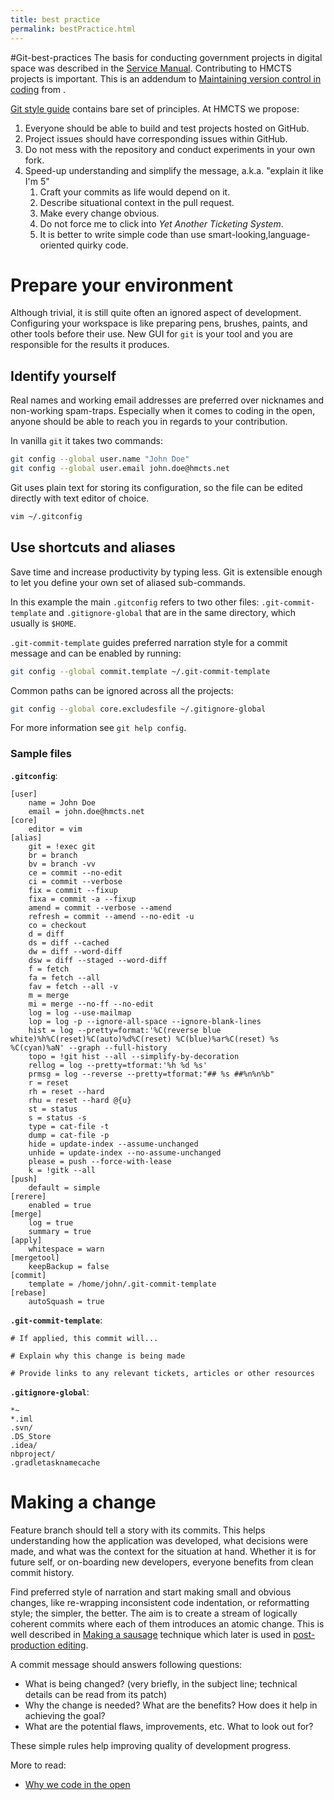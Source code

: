 ```yaml
---
title: best practice
permalink: bestPractice.html
---
```

#Git-best-practices
The basis for conducting government projects in digital space was described in the [Service Manual](https://www.gov.uk/service-manual). Contributing to HMCTS projects is important. This is an addendum to [Maintaining version control in coding](https://www.gov.uk/service-manual/technology/maintaining-version-control-in-coding) from .

[Git style guide](https://github.com/alphagov/styleguides/blob/master/git.md) contains bare set of principles. At HMCTS we propose:

 1. Everyone should be able to build and test projects hosted on GitHub.
 1. Project issues should have corresponding issues within GitHub.
 1. Do not mess with the repository and conduct experiments in your own fork.
 1. Speed-up understanding and simplify the message, a.k.a. "explain it like I'm 5"
    1. Craft your commits as life would depend on it.
    1. Describe situational context in the pull request.
    1. Make every change obvious.
    1. Do not force me to click into _Yet Another Ticketing System_.
    1. It is better to write simple code than use smart-looking,language-oriented quirky code.


# Prepare your environment

Although trivial, it is still quite often an ignored aspect of development. Configuring your workspace is like preparing pens, brushes, paints, and other tools before their use. New GUI for `git` is your tool and you are responsible for the results it produces.


## Identify yourself

Real names and working email addresses are preferred over nicknames and non-working spam-traps.
Especially when it comes to coding in the open, anyone should be able to reach you in regards
to your contribution.

In vanilla `git` it takes two commands:

```bash
git config --global user.name "John Doe"
git config --global user.email john.doe@hmcts.net
```

Git uses plain text for storing its configuration, so the file can be edited directly with text
editor of choice.

```bash
vim ~/.gitconfig
```


## Use shortcuts and aliases

Save time and increase productivity by typing less. Git is extensible enough to let you define your own set of aliased sub-commands.

In this example the main `.gitconfig` refers to two other files: `.git-commit-template` and `.gitignore-global` that are in the same directory, which usually is `$HOME`.

`.git-commit-template` guides preferred narration style for a commit message and can be enabled by running:

```bash
git config --global commit.template ~/.git-commit-template
```

Common paths can be ignored across all the projects:

```bash
git config --global core.excludesfile ~/.gitignore-global
```

For more information see `git help config`.


### Sample files

**`.gitconfig`**:
```text
[user]
	name = John Doe
	email = john.doe@hmcts.net
[core]
	editor = vim
[alias]
	git = !exec git
	br = branch
	bv = branch -vv
	ce = commit --no-edit
	ci = commit --verbose
	fix = commit --fixup
	fixa = commit -a --fixup
	amend = commit --verbose --amend
	refresh = commit --amend --no-edit -u
	co = checkout
	d = diff
	ds = diff --cached
	dw = diff --word-diff
	dsw = diff --staged --word-diff
	f = fetch
	fa = fetch --all
	fav = fetch --all -v
	m = merge
	mi = merge --no-ff --no-edit
	log = log --use-mailmap
	lop = log -p --ignore-all-space --ignore-blank-lines
	hist = log --pretty=format:'%C(reverse blue white)%h%C(reset)%C(auto)%d%C(reset) %C(blue)%ar%C(reset) %s %C(cyan)%aN' --graph --full-history
	topo = !git hist --all --simplify-by-decoration
	rellog = log --pretty=tformat:'%h %d %s'
	prmsg = log --reverse --pretty=tformat:"## %s ##%n%n%b"
	r = reset
	rh = reset --hard
	rhu = reset --hard @{u}
	st = status
	s = status -s
	type = cat-file -t
	dump = cat-file -p
	hide = update-index --assume-unchanged
	unhide = update-index --no-assume-unchanged
	please = push --force-with-lease
	k = !gitk --all
[push]
	default = simple
[rerere]
	enabled = true
[merge]
	log = true
	summary = true
[apply]
	whitespace = warn
[mergetool]
	keepBackup = false
[commit]
	template = /home/john/.git-commit-template
[rebase]
	autoSquash = true
```

**`.git-commit-template`**:
```text
# If applied, this commit will...

# Explain why this change is being made

# Provide links to any relevant tickets, articles or other resources
```

**`.gitignore-global`**:
```text
*~
*.iml
.svn/
.DS_Store
.idea/
nbproject/
.gradletasknamecache
```


# Making a change

Feature branch should tell a story with its commits. This helps understanding how the application was developed, what decisions were made, and what was the context for the situation at hand. Whether it is for future self, or on-boarding new developers, everyone benefits from clean commit history.

Find preferred style of narration and start making small and obvious changes, like re-wrapping inconsistent code indentation, or reformatting style; the simpler, the better. The aim is to create a stream of logically coherent commits where each of them introduces an atomic change. This is well described in [Making a sausage](,
) technique which later is used in [post-production editing](https://sethrobertson.github.io/GitPostProduction/gpp.html).

A commit message should answers following questions:

- What is being changed? (very briefly, in the subject line; technical details can be read from its
  patch)
- Why the change is needed? What are the benefits? How does it help in achieving the goal?
- What are the potential flaws, improvements, etc. What to look out for?

These simple rules help improving quality of development progress.

More to read:
* [Why we code in the open](https://mojdigital.blog.gov.uk/2017/02/21/why-we-code-in-the-open/)